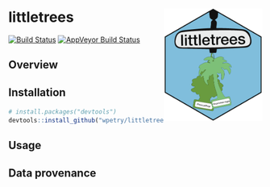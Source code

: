 
<!-- README.md is generated from README.Rmd. Please edit that file -->

# littletrees <img src="man/figures/logo.png" align="right" width="195px" />

[![Build
Status](https://travis-ci.org/wpetry/littletrees.svg?branch=master)](https://travis-ci.org/wpetry/littletrees)
[![AppVeyor Build
Status](https://ci.appveyor.com/api/projects/status/github/wpetry/littletrees?branch=master&svg=true)](https://ci.appveyor.com/project/wpetry/littletrees)

## Overview

## Installation

``` r
# install.packages("devtools")
devtools::install_github("wpetry/littletrees")
```

## Usage

## Data provenance
